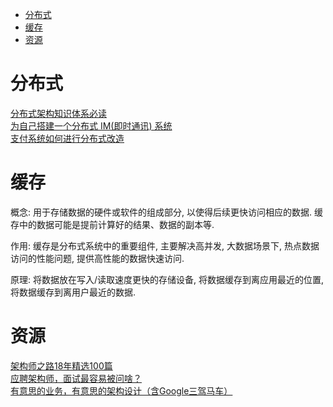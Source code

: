 <!-- TOC -->

- [分布式](#分布式)
- [缓存](#缓存)
- [资源](#资源)

<!-- /TOC -->

# 分布式

[分布式架构知识体系必读](https://mp.weixin.qq.com/s/ybkenT9uU8SR5roAK9M_0w)<br>
[为自己搭建一个分布式 IM(即时通讯) 系统](https://www.cnblogs.com/crossoverJie/p/10206724.html)<br>
[支付系统如何进行分布式改造](https://mp.weixin.qq.com/s/9M3h7PhlosuRSMHFx_FbqA)<br>

# 缓存

概念: 用于存储数据的硬件或软件的组成部分, 以使得后续更快访问相应的数据. 缓存中的数据可能是提前计算好的结果、数据的副本等.

作用: 缓存是分布式系统中的重要组件, 主要解决高并发, 大数据场景下, 热点数据访问的性能问题, 提供高性能的数据快速访问.

原理: 将数据放在写入/读取速度更快的存储设备, 将数据缓存到离应用最近的位置, 将数据缓存到离用户最近的数据.

# 资源

[架构师之路18年精选100篇](https://mp.weixin.qq.com/s/V1hGa6D9aGrP6PiCWEmc0w)<br>
[应聘架构师，面试最容易被问啥？](https://mp.weixin.qq.com/s/njZeSILcDp1_2nOCy7G8fw)<br>
[有意思的业务，有意思的架构设计（含Google三驾马车）](https://mp.weixin.qq.com/s/HClQh9ra79Q0nBKfj1mQkw)<br>